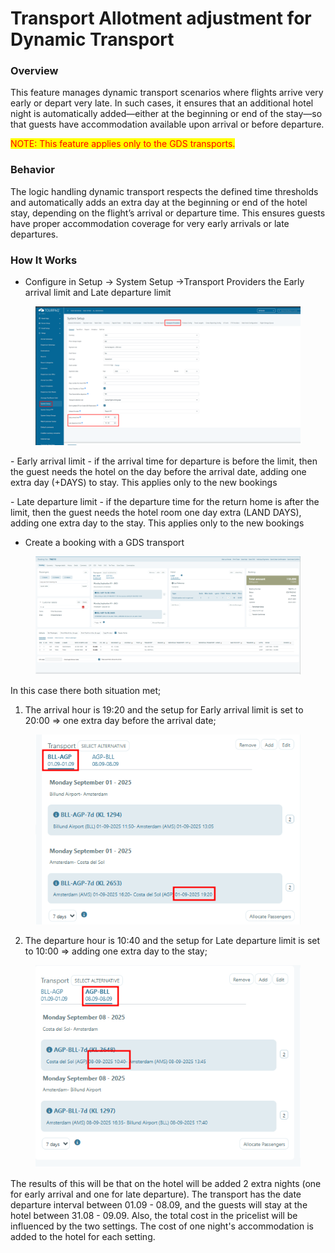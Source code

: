 # Transport Allotment adjustment for Dynamic Transport

### Overview

This feature manages dynamic transport scenarios where flights arrive very early or depart very late. In such cases, it ensures that an additional hotel night is automatically added—either at the beginning or end of the stay—so that guests have accommodation available upon arrival or before departure.

<mark style="color:red;">NOTE: This feature applies only to the GDS transports.</mark>

### Behavior

The logic handling dynamic transport respects the defined time thresholds and automatically adds an extra day at the beginning or end of the hotel stay, depending on the flight’s arrival or departure time. This ensures guests have proper accommodation coverage for very early arrivals or late departures.

### How It Works

* Configure in Setup -> System Setup ->Transport Providers the Early arrival limit and Late departure limit

<figure><img src="../../.gitbook/assets/image (2) (1) (1) (1) (1) (1) (1) (1) (1) (1) (1) (1) (1) (1) (1).png" alt=""><figcaption></figcaption></figure>

&#x20;       \- Early arrival limit - if the arrival time for departure is before the limit, then the guest needs the hotel on the day before the arrival date, adding one extra day (+DAYS) to stay. This applies only to the new bookings

&#x20;      \- Late departure limit - if the departure time for the return home is after the limit, then the guest needs the hotel room one day extra (LAND DAYS), adding one extra day to the stay. This applies only to the new bookings

* Create a booking with a GDS transport

<figure><img src="../../.gitbook/assets/image (3) (1) (1) (1) (1) (1) (1) (1) (1) (1) (1) (1).png" alt=""><figcaption></figcaption></figure>

In this case there both situation met;

1. The arrival hour is 19:20 and the setup for Early arrival limit is set to 20:00 ⇒ one extra day before the arrival date;

<figure><img src="../../.gitbook/assets/image (4) (1) (1) (1) (1) (1) (1) (1).png" alt=""><figcaption></figcaption></figure>

2. The departure hour is 10:40 and the setup for Late departure limit is set to 10:00 ⇒ adding one extra day to the stay;

<figure><img src="../../.gitbook/assets/image (5) (1) (1) (1) (1) (1) (1).png" alt=""><figcaption></figcaption></figure>

The results of  this will be that on the hotel will be added 2 extra nights (one for early arrival and one for late departure). The transport has the date departure interval between 01.09 - 08.09, and the guests will stay at the hotel between 31.08 - 09.09.  Also, the total cost in the pricelist will be influenced by the two settings. The cost of one night's accommodation is added to the hotel for each setting.

